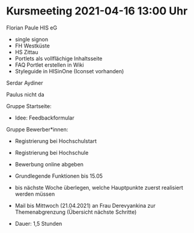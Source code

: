 # Kursmeeting 2021-04-16 13:00 Uhr
Florian Paule HIS eG
- single signon
- FH Westküste
- HS Zittau
- Portlets als vollflächige Inhaltsseite
- FAQ Portlet erstellen in Wiki
- Styleguide in HISinOne (Iconset vorhanden)

Serdar Aydiner

Paulus nicht da

Gruppe Startseite:
- Idee: Feedbackformular

Gruppe Bewerber*innen:
- Registrierung bei Hochschulstart
- Registrierung bei Hochschule
- Bewerbung online abgeben


- Grundlegende Funktionen bis 15.05
- bis nächste Woche überlegen, welche Hauptpunkte zuerst realisiert werden müssen
- Mail bis Mittwoch (21.04.2021) an Frau Derevyankina zur Themenabgrenzung (Übersicht nächste Schritte)

- Dauer: 1,5 Stunden